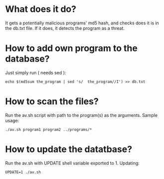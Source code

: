 # What does it do?
It gets a potentially malicious programs' md5 hash, and checks does it is in the db.txt file. If it does, it detects the program as a threat.
# How to add own program to the database?
Just simply run ( needs sed ):
```
echo $(md5sum the_program | sed 's/  the_program//I') >> db.txt
```
# How to scan the files?
Run the av.sh script with path to the program(s) as the arguments. Sample usage:
```
./av.sh program1 program2 ../programs/*
```
# How to update the datatbase?
Run the av.sh with UPDATE shell variable exported to 1.
Updating:
```
UPDATE=1 ./av.sh
```
